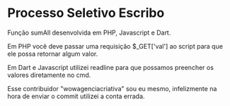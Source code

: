 # Processo Seletivo Escribo

Função sumAll desenvolvida em PHP, Javascript e Dart.

Em PHP você deve passar uma requisição $_GET['val'] ao script para que ele possa retornar algum valor.

Em Dart e Javascript utilizei readline para que possamos preencher os valores diretamente no cmd.


Esse contribuidor "wowagenciacriativa" sou eu mesmo, infelizmente na hora de enviar o commit utilizei a conta errada.

